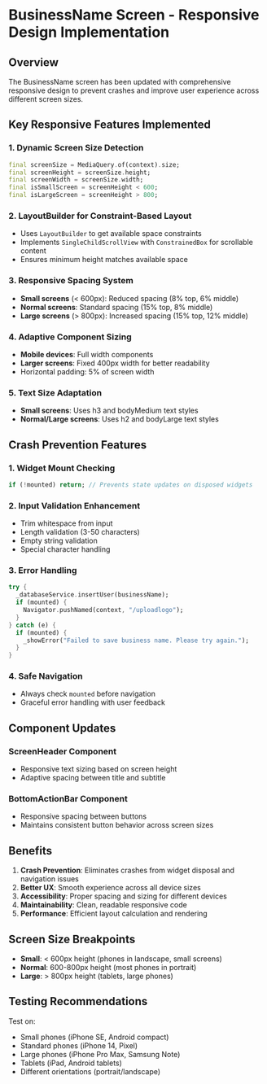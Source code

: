 # BusinessName Screen - Responsive Design Implementation

## Overview
The BusinessName screen has been updated with comprehensive responsive design to prevent crashes and improve user experience across different screen sizes.

## Key Responsive Features Implemented

### 1. **Dynamic Screen Size Detection**
```dart
final screenSize = MediaQuery.of(context).size;
final screenHeight = screenSize.height;
final screenWidth = screenSize.width;
final isSmallScreen = screenHeight < 600;
final isLargeScreen = screenHeight > 800;
```

### 2. **LayoutBuilder for Constraint-Based Layout**
- Uses `LayoutBuilder` to get available space constraints
- Implements `SingleChildScrollView` with `ConstrainedBox` for scrollable content
- Ensures minimum height matches available space

### 3. **Responsive Spacing System**
- **Small screens** (< 600px): Reduced spacing (8% top, 6% middle)
- **Normal screens**: Standard spacing (15% top, 8% middle)  
- **Large screens** (> 800px): Increased spacing (15% top, 12% middle)

### 4. **Adaptive Component Sizing**
- **Mobile devices**: Full width components
- **Larger screens**: Fixed 400px width for better readability
- Horizontal padding: 5% of screen width

### 5. **Text Size Adaptation**
- **Small screens**: Uses h3 and bodyMedium text styles
- **Normal/Large screens**: Uses h2 and bodyLarge text styles

## Crash Prevention Features

### 1. **Widget Mount Checking**
```dart
if (!mounted) return; // Prevents state updates on disposed widgets
```

### 2. **Input Validation Enhancement**
- Trim whitespace from input
- Length validation (3-50 characters)
- Empty string validation
- Special character handling

### 3. **Error Handling**
```dart
try {
  _databaseService.insertUser(businessName);
  if (mounted) {
    Navigator.pushNamed(context, "/uploadlogo");
  }
} catch (e) {
  if (mounted) {
    _showError("Failed to save business name. Please try again.");
  }
}
```

### 4. **Safe Navigation**
- Always check `mounted` before navigation
- Graceful error handling with user feedback

## Component Updates

### ScreenHeader Component
- Responsive text sizing based on screen height
- Adaptive spacing between title and subtitle

### BottomActionBar Component  
- Responsive spacing between buttons
- Maintains consistent button behavior across screen sizes

## Benefits

1. **Crash Prevention**: Eliminates crashes from widget disposal and navigation issues
2. **Better UX**: Smooth experience across all device sizes
3. **Accessibility**: Proper spacing and sizing for different devices
4. **Maintainability**: Clean, readable responsive code
5. **Performance**: Efficient layout calculation and rendering

## Screen Size Breakpoints

- **Small**: < 600px height (phones in landscape, small screens)
- **Normal**: 600-800px height (most phones in portrait)
- **Large**: > 800px height (tablets, large phones)

## Testing Recommendations

Test on:
- Small phones (iPhone SE, Android compact)
- Standard phones (iPhone 14, Pixel)
- Large phones (iPhone Pro Max, Samsung Note)
- Tablets (iPad, Android tablets)
- Different orientations (portrait/landscape)

